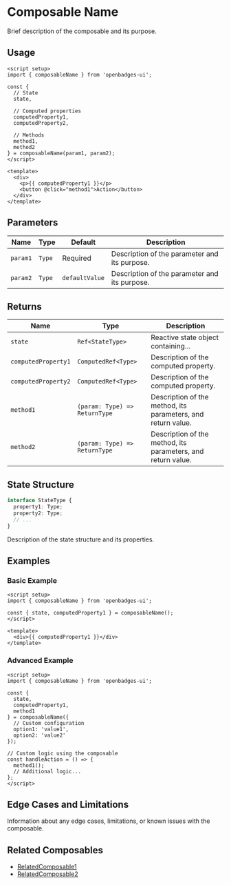 # Composable Name

Brief description of the composable and its purpose.

## Usage

```vue
<script setup>
import { composableName } from 'openbadges-ui';

const {
  // State
  state,
  
  // Computed properties
  computedProperty1,
  computedProperty2,
  
  // Methods
  method1,
  method2
} = composableName(param1, param2);
</script>

<template>
  <div>
    <p>{{ computedProperty1 }}</p>
    <button @click="method1">Action</button>
  </div>
</template>
```

## Parameters

| Name | Type | Default | Description |
|------|------|---------|-------------|
| `param1` | `Type` | Required | Description of the parameter and its purpose. |
| `param2` | `Type` | `defaultValue` | Description of the parameter and its purpose. |

## Returns

| Name | Type | Description |
|------|------|-------------|
| `state` | `Ref<StateType>` | Reactive state object containing... |
| `computedProperty1` | `ComputedRef<Type>` | Description of the computed property. |
| `computedProperty2` | `ComputedRef<Type>` | Description of the computed property. |
| `method1` | `(param: Type) => ReturnType` | Description of the method, its parameters, and return value. |
| `method2` | `(param: Type) => ReturnType` | Description of the method, its parameters, and return value. |

## State Structure

```typescript
interface StateType {
  property1: Type;
  property2: Type;
  // ...
}
```

Description of the state structure and its properties.

## Examples

### Basic Example

```vue
<script setup>
import { composableName } from 'openbadges-ui';

const { state, computedProperty1 } = composableName();
</script>

<template>
  <div>{{ computedProperty1 }}</div>
</template>
```

### Advanced Example

```vue
<script setup>
import { composableName } from 'openbadges-ui';

const {
  state,
  computedProperty1,
  method1
} = composableName({
  // Custom configuration
  option1: 'value1',
  option2: 'value2'
});

// Custom logic using the composable
const handleAction = () => {
  method1();
  // Additional logic...
};
</script>
```

## Edge Cases and Limitations

Information about any edge cases, limitations, or known issues with the composable.

## Related Composables

- [RelatedComposable1](./RelatedComposable1.md)
- [RelatedComposable2](./RelatedComposable2.md)
